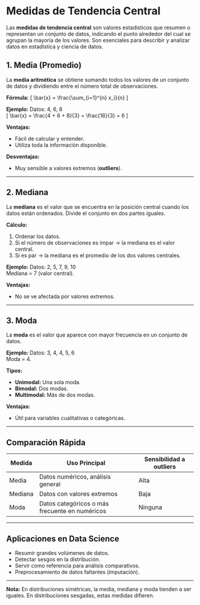 # Medidas de Tendencia Central

Las **medidas de tendencia central** son valores estadísticos que resumen o representan un conjunto de datos, indicando el punto alrededor del cual se agrupan la mayoría de los valores. Son esenciales para describir y analizar datos en estadística y ciencia de datos.

## 1. Media (Promedio)
La **media aritmética** se obtiene sumando todos los valores de un conjunto de datos y dividiendo entre el número total de observaciones.

**Fórmula:**
\[
\bar{x} = \frac{\sum_{i=1}^{n} x_i}{n}
\]

**Ejemplo:**
Datos: 4, 6, 8  
\[
\bar{x} = \frac{4 + 6 + 8}{3} = \frac{18}{3} = 6
\]

**Ventajas:**
- Fácil de calcular y entender.
- Utiliza toda la información disponible.

**Desventajas:**
- Muy sensible a valores extremos (**outliers**).

---

## 2. Mediana
La **mediana** es el valor que se encuentra en la posición central cuando los datos están ordenados. Divide el conjunto en dos partes iguales.

**Cálculo:**
1. Ordenar los datos.
2. Si el número de observaciones es impar → la mediana es el valor central.
3. Si es par → la mediana es el promedio de los dos valores centrales.

**Ejemplo:**
Datos: 2, 5, 7, 9, 10  
Mediana = 7 (valor central).

**Ventajas:**
- No se ve afectada por valores extremos.

---

## 3. Moda
La **moda** es el valor que aparece con mayor frecuencia en un conjunto de datos.

**Ejemplo:**
Datos: 3, 4, 4, 5, 6  
Moda = 4.

**Tipos:**
- **Unimodal:** Una sola moda.
- **Bimodal:** Dos modas.
- **Multimodal:** Más de dos modas.

**Ventajas:**
- Útil para variables cualitativas o categóricas.

---

## Comparación Rápida

| Medida  | Uso Principal                                  | Sensibilidad a outliers |
|---------|-----------------------------------------------|-------------------------|
| Media   | Datos numéricos, análisis general             | Alta                    |
| Mediana | Datos con valores extremos                    | Baja                    |
| Moda    | Datos categóricos o más frecuente en numéricos| Ninguna                 |

---

## Aplicaciones en Data Science
- Resumir grandes volúmenes de datos.
- Detectar sesgos en la distribución.
- Servir como referencia para análisis comparativos.
- Preprocesamiento de datos faltantes (imputación).

---
**Nota:** En distribuciones simétricas, la media, mediana y moda tienden a ser iguales. En distribuciones sesgadas, estas medidas difieren.

